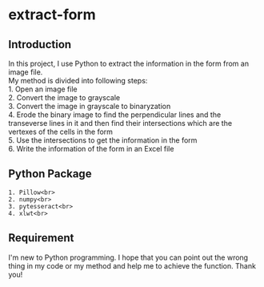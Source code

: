 # extract-form
## Introduction
In this project, I use Python to extract the information in the form from an image file.<br>
My method is divided into following steps:<br>
    1. Open an image file<br>
    2. Convert the image to grayscale<br>
    3. Convert the image in grayscale to binaryzation<br>
    4. Erode the binary image to find the perpendicular lines and the transeverse lines in it and then find their intersections which are the vertexes of the cells in the form<br>
    5. Use the intersections to get the information in the form<br>
    6. Write the information of the form in an Excel file<br>
## Python Package
    1. Pillow<br>
    2. numpy<br>
    3. pytesseract<br>
    4. xlwt<br>
## Requirement
I'm new to Python programming. I hope that you can point out the wrong thing in my code or my method and help me to achieve the function. Thank you!
